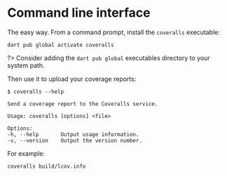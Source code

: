# Command line interface
The easy way. From a command prompt, install the `coveralls` executable:

```shell
dart pub global activate coveralls
```

?> Consider adding the `dart pub global` executables directory to your system path.

Then use it to upload your coverage reports:

```shell
$ coveralls --help

Send a coverage report to the Coveralls service.

Usage: coveralls [options] <file>

Options:
-h, --help       Output usage information.
-v, --version    Output the version number.
```

For example:

```shell
coveralls build/lcov.info
```
